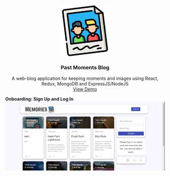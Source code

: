 <br />
<div align="center">
  <!-- <a href="https://github.com/github_username/repo_name"> -->
    <img src="https://github.com/thanh-nt25/Past-Moments-Blog/blob/master/client/src/images/memories.png" alt="Logo" width="160" height="160">
  <!-- </a> -->

<h3 align="center">Past Moments Blog</h3>

  <p align="center">
    A web-blog application for keeping moments and images using React, Redux, MongoDB and ExpressJS/NodeJS
    <br/>
    <a href="https://past-moments.000webhostapp.com/posts">View Demo</a>
  </p>
</div>

**Onboarding: Sign Up and Log In**
![](https://github.com/thanh-nt25/Past-Moments-Blog/blob/master/client/src/demo/E1-small.gif)

	

